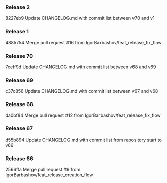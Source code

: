 ### Release 2

8227eb9 Update CHANGELOG.md with commit list between v70 and v1

### Release 1

4885754 Merge pull request #16 from IgorBarbashov/feat_release_fix_flow

### Release 70

7ceff9d Update CHANGELOG.md with commit list between v68 and v69

### Release 69

c37c856 Update CHANGELOG.md with commit list between v67 and v68

### Release 68

da0bf84 Merge pull request #12 from IgorBarbashov/feat_release_fix_flow

### Release 67

d55b894 Update CHANGELOG.md with commit list from repository start to v66

### Release 66

2566ffa Merge pull request #9 from IgorBarbashov/feat_release_creation_flow
